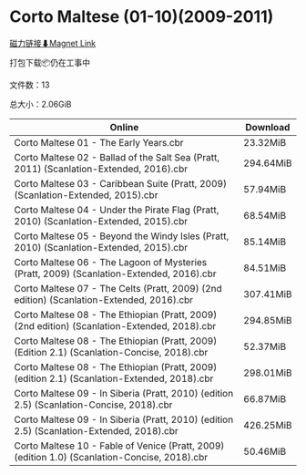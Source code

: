 # Corto Maltese (01-10)(2009-2011)

[磁力链接⬇Magnet Link](magnet:?xt=urn:btih:70c0259b62dda820149053fc1f46d92186d8b1f6&dn=Corto%20Maltese%20%2801-10%29%282009-2011%29)

打包下载📦仍在工事中

文件数：13

总大小：2.06GiB

Online | Download
--- | ---
Corto Maltese 01 - The Early Years.cbr | 23.32MiB
Corto Maltese 02 - Ballad of the Salt Sea (Pratt, 2011) (Scanlation-Extended, 2016).cbr | 294.64MiB
Corto Maltese 03 - Caribbean Suite (Pratt, 2009) (Scanlation-Extended, 2015).cbr | 57.94MiB
Corto Maltese 04 - Under the Pirate Flag (Pratt, 2010) (Scanlation-Extended, 2015).cbr | 68.54MiB
Corto Maltese 05 - Beyond the Windy Isles (Pratt, 2010) (Scanlation-Extended, 2015).cbr | 85.14MiB
Corto Maltese 06 - The Lagoon of Mysteries (Pratt, 2009) (Scanlation-Extended, 2016).cbr | 84.51MiB
Corto Maltese 07 - The Celts (Pratt, 2009) (2nd edition) (Scanlation-Extended, 2016).cbr | 307.41MiB
Corto Maltese 08 - The Ethiopian (Pratt, 2009) (2nd edition) (Scanlation-Extended, 2018).cbr | 294.85MiB
Corto Maltese 08 - The Ethiopian (Pratt, 2009) (Edition 2.1) (Scanlation-Concise, 2018).cbr | 52.37MiB
Corto Maltese 08 - The Ethiopian (Pratt, 2009) (edition 2.1) (Scanlation-Extended, 2018).cbr | 298.01MiB
Corto Maltese 09 - In Siberia (Pratt, 2010) (edition 2.5) (Scanlation-Concise, 2018).cbr | 66.87MiB
Corto Maltese 09 - In Siberia (Pratt, 2010) (edition 2.5) (Scanlation-Extended, 2018).cbr | 426.25MiB
Corto Maltese 10 - Fable of Venice (Pratt, 2009) (edition 1.0) (Scanlation-Concise, 2018).cbr | 50.46MiB